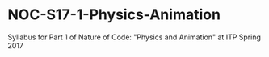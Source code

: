 # NOC-S17-1-Physics-Animation
Syllabus for Part 1 of Nature of Code: "Physics and Animation" at ITP Spring 2017
